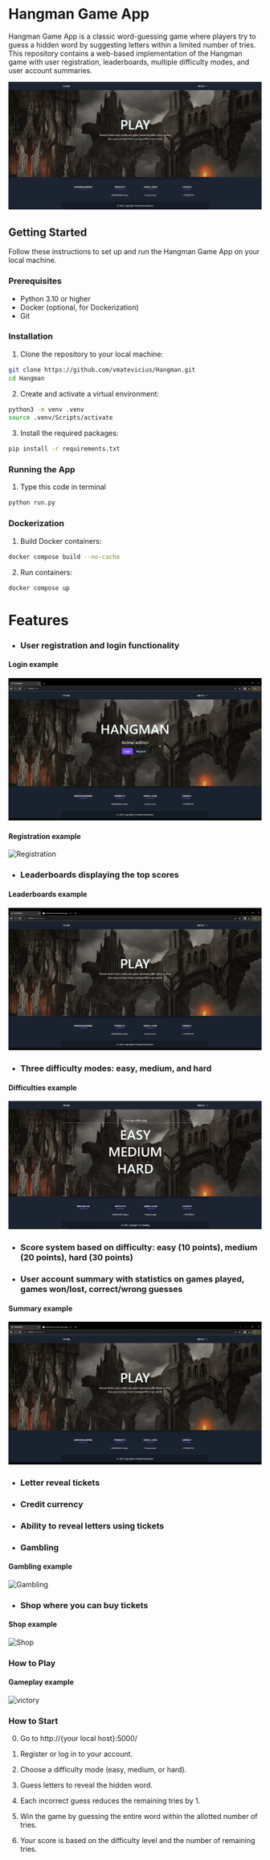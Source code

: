 # Hangman Game App

Hangman Game App is a classic word-guessing game where players try to guess a hidden word by suggesting letters within a limited number of tries. This repository contains a web-based implementation of the Hangman game with user registration, leaderboards, multiple difficulty modes, and user account summaries.

![Play](/app/static/play.png "Homepage")

## Getting Started

Follow these instructions to set up and run the Hangman Game App on your local machine.

### Prerequisites

- Python 3.10 or higher
- Docker (optional, for Dockerization)
- Git

### Installation

1. Clone the repository to your local machine:

```bash
git clone https://github.com/vmatevicius/Hangman.git
cd Hangman
```
 
2. Create and activate a virtual environment:

```bash
python3 -m venv .venv
source .venv/Scripts/activate
```
3. Install the required packages:

```bash
pip install -r requirements.txt
```

### Running the App

1. Type this code in terminal

```bash
python run.py
```

### Dockerization

1. Build Docker containers:

```bash
docker compose build --no-cache
```

2. Run containers:

```bash
docker compose up
```

# Features

- ### User registration and login functionality

#### Login example

![Login](/app/static/gifs/login.gif "Login")

#### Registration example

![Registration](/app/static/gifs/registration.gif "Registration")

- ### Leaderboards displaying the top scores

#### Leaderboards example

![Leaderboards](/app/static/gifs/leaderboards.gif "Leaderboards")

- ### Three difficulty modes: easy, medium, and hard

#### Difficulties example

![Difficulties](/app/static/difficulties.png "Difficulties")

- ### Score system based on difficulty: easy (10 points), medium (20 points), hard (30 points)

- ### User account summary with statistics on games played, games won/lost, correct/wrong guesses

#### Summary example

![Summary](/app/static/gifs/account.gif "Summary")

- ### Letter reveal tickets

- ### Credit currency

- ### Ability to reveal letters using tickets

- ### Gambling

#### Gambling example

![Gambling](/app/static/gifs/gambling.gif "Gambling")

- ### Shop where you can buy tickets

#### Shop example

![Shop](/app/static/gifs/shop.gif "Shop")

### How to Play

#### Gameplay example

![victory](/app/static/gifs/victory.gif "victory")

### How to Start

0. Go to http://{your local host}:5000/

1. Register or log in to your account.

2. Choose a difficulty mode (easy, medium, or hard).

3. Guess letters to reveal the hidden word.

4. Each incorrect guess reduces the remaining tries by 1.

5. Win the game by guessing the entire word within the allotted number of tries.

6. Your score is based on the difficulty level and the number of remaining tries.
